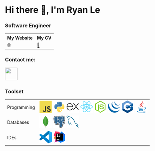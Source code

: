 # Hi there 👋, I'm Ryan Le

### Software Engineer

<table>
    <tr>
        <th>My Website</th>
        <th>My CV</th>
    </tr>
    <tr>
        <td>
            <a href="">🌐</a>
        </td>
        <td>
            <a href="https://docs.google.com/document/d/1msscDbS8GlR7SU8LJB-wx6_VdmEJ2Zoo6iQ6UhI59IU/edit?usp=sharing">📃</a>
        </td>
    </tr>
</table>

### Contact me:

<a href="https://www.linkedin.com/in/ryanqle/"><img src="https://www.vectorlogo.zone/logos/linkedin/linkedin-icon.svg" width="40" height="40"/></a>

### Toolset

<table>
  <tr>
    <td>Programming</td>
    <td>
      <img src="https://github.com/devicons/devicon/blob/v2.13.0/icons/javascript/javascript-original.svg" width="40" height="40"/>
      <img src="https://github.com/devicons/devicon/blob/v2.13.0/icons/python/python-original.svg" width="40" height="40"/>
      <img src="https://github.com/devicons/devicon/blob/v2.13.0/icons/express/express-original.svg" width="40" height="40"/>
      <img src="https://github.com/devicons/devicon/blob/v2.13.0/icons/react/react-original.svg" width="40" height="40"/>
      <img src="https://github.com/devicons/devicon/blob/v2.13.0/icons/nodejs/nodejs-original.svg" width="40" height="40"/>
      <img src="https://github.com/devicons/devicon/blob/v2.13.0/icons/jquery/jquery-original.svg" width="40" height="40"/>
      <img src="https://github.com/devicons/devicon/blob/v2.13.0/icons/cplusplus/cplusplus-original.svg" width="40" height="40"/>
      <img src="https://github.com/devicons/devicon/blob/v2.13.0/icons/java/java-original.svg" width="40" height="40"/>
    </td>
  </tr>
    <tr>
    <td>Databases</td>
    <td>
      <img src="https://github.com/devicons/devicon/blob/v2.13.0/icons/mongodb/mongodb-original.svg" width="40" height="40"/>
      <img src="https://github.com/devicons/devicon/blob/v2.13.0/icons/postgresql/postgresql-original.svg" width="40" height="40"/>
      <img src="https://github.com/devicons/devicon/blob/v2.13.0/icons/mysql/mysql-original.svg" width="40" height="40"/>
    </td>
  </tr>
  <tr>
    <td>IDEs</td>
    <td>
      <img src="https://github.com/devicons/devicon/blob/v2.13.0/icons/vscode/vscode-original.svg" width="40" height="40"/>
      <img src="https://github.com/devicons/devicon/blob/v2.13.0/icons/intellij/intellij-original.svg" width="40" height="40"/>
    </td>
  </tr>
  
</table>
